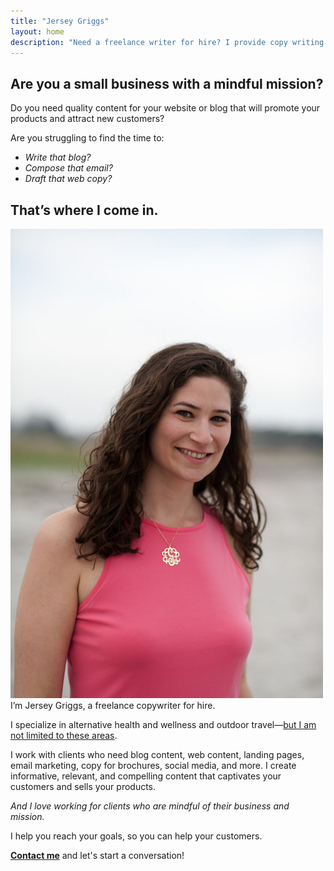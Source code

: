```yaml
---
title: "Jersey Griggs"
layout: home
description: "Need a freelance writer for hire? I provide copy writing for mission-focused businesses who need blogs, articles, emails, webpages, and more."
---
```

## Are you a small business with a mindful mission?

Do you need quality content for your website or blog that will promote your products and attract new customers?

Are you struggling to find the time to:

- *Write that blog?*
- *Compose that email?*
- *Draft that web copy?*

## That’s where I come in.


![Jersey Griggs](/images/jersey-small.jpg) I’m Jersey Griggs, a freelance copywriter for hire. 

I specialize in alternative health and wellness and outdoor travel—[but I am not limited to these areas](/about/).

I work with clients who need blog content, web content, landing pages, email marketing, copy for brochures, social media, and more. I create informative, relevant, and compelling content that captivates your customers and sells your products.

*And I love working for clients who are mindful of their business and mission.*

I help you reach your goals, so you can help your customers.

**[Contact me](/#contact)** and let's start a conversation!
